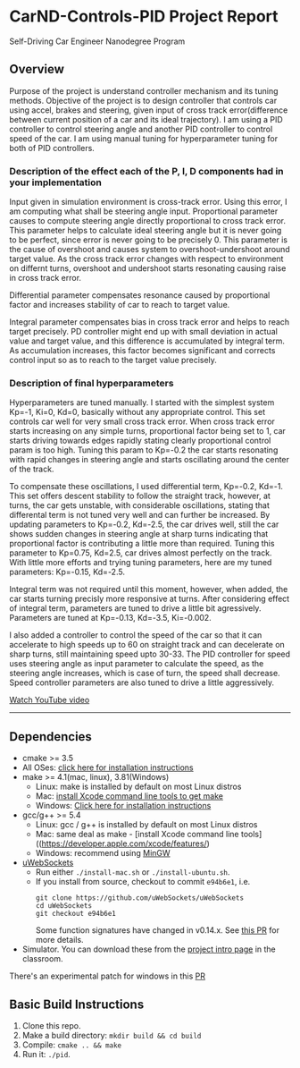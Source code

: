 # CarND-Controls-PID Project Report
Self-Driving Car Engineer Nanodegree Program

## Overview

Purpose of the project is understand controller mechanism and its tuning methods. 
Objective of the project is to design controller that controls car using accel, brakes and steering, given input of cross track error(difference between current position of a car and its ideal trajectory).
I am using a PID controller to control steering angle and another PID controller to control speed of the car. I am using manual tuning for hyperparameter tuning for both of PID controllers.


### Description of the effect each of the P, I, D components had in your implementation
Input given in simulation environment is cross-track error. Using this error, I am computing what shall be steering angle input. 
Proportional parameter causes to compute steering angle directly proportional to cross track error. This parameter helps to calculate ideal steering angle but it is never going to be perfect, since error is never going to be precisely 0. This parameter is the cause of overshoot and causes system to overshoot-undershoot around target value.
As the cross track error changes with respect to environment on differnt turns, overshoot and undershoot starts resonating causing raise in cross track error.

Differential parameter compensates resonance caused by proportional factor and increases stability of car to reach to target value.

Integral parameter compensates bias in cross track error and helps to reach target precisely. PD controller might end up with small deviation in actual value and target value, and this difference is accumulated by integral term. As accumulation increases, this factor becomes significant and corrects control input so as to reach to the target value precisely.


### Description of final hyperparameters
Hyperparameters are tuned manually. I started with the simplest system Kp=-1, Ki=0, Kd=0, basically without any appropriate control. This set controls car well for very small cross track error. When cross track error starts increasing on any simple turns, proportional factor being set to 1, car starts driving towards edges rapidly stating clearly proportional control param is too high. Tuning this param to Kp=-0.2 the car starts resonating with rapid changes in steering angle and starts oscillating around the center of the track.

To compensate these oscillations, I used differential term, Kp=-0.2, Kd=-1. This set offers descent stability to follow the straight track, however, at turns, the car gets unstable, with considerable oscillations, stating that differental term is not tuned very well and can further be increased. By updating parameters to Kp=-0.2, Kd=-2.5, the car drives well, still the car shows sudden changes in steering angle at sharp turns indicating that proportional factor is contributing a little more than required. Tuning this parameter to Kp=0.75, Kd=2.5, car drives almost perfectly on the track. With little more efforts and trying tuning parameters, here are my tuned parameters: Kp=-0.15, Kd=-2.5.

Integral term was not required until this moment, however, when added, the car starts turning precisly more responsive at turns. After considering effect of integral term, parameters are tuned to drive a little bit agressively. Parameters are tuned at Kp=-0.13, Kd=-3.5, Ki=-0.002.

I also added a controller to control the speed of the car so that it can accelerate to high speeds up to 60 on straight track and can decelerate on sharp turns, still maintaining speed upto 30-33. The PID controller for speed uses steering angle as input parameter to calculate the speed, as the steering angle increases, which is case of turn, the speed shall decrease.
Speed controller parameters are also tuned to drive a little aggressively.

[Watch YouTube video](https://youtu.be/ow9HzETLxn8)


---

## Dependencies

* cmake >= 3.5
 * All OSes: [click here for installation instructions](https://cmake.org/install/)
* make >= 4.1(mac, linux), 3.81(Windows)
  * Linux: make is installed by default on most Linux distros
  * Mac: [install Xcode command line tools to get make](https://developer.apple.com/xcode/features/)
  * Windows: [Click here for installation instructions](http://gnuwin32.sourceforge.net/packages/make.htm)
* gcc/g++ >= 5.4
  * Linux: gcc / g++ is installed by default on most Linux distros
  * Mac: same deal as make - [install Xcode command line tools]((https://developer.apple.com/xcode/features/)
  * Windows: recommend using [MinGW](http://www.mingw.org/)
* [uWebSockets](https://github.com/uWebSockets/uWebSockets)
  * Run either `./install-mac.sh` or `./install-ubuntu.sh`.
  * If you install from source, checkout to commit `e94b6e1`, i.e.
    ```
    git clone https://github.com/uWebSockets/uWebSockets 
    cd uWebSockets
    git checkout e94b6e1
    ```
    Some function signatures have changed in v0.14.x. See [this PR](https://github.com/udacity/CarND-MPC-Project/pull/3) for more details.
* Simulator. You can download these from the [project intro page](https://github.com/udacity/self-driving-car-sim/releases) in the classroom.

There's an experimental patch for windows in this [PR](https://github.com/udacity/CarND-PID-Control-Project/pull/3)

## Basic Build Instructions

1. Clone this repo.
2. Make a build directory: `mkdir build && cd build`
3. Compile: `cmake .. && make`
4. Run it: `./pid`. 

